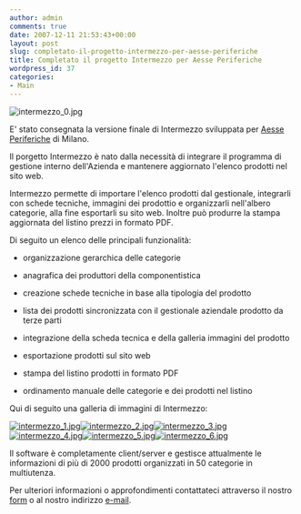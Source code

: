 ```yaml
---
author: admin
comments: true
date: 2007-12-11 21:53:43+00:00
layout: post
slug: completato-il-progetto-intermezzo-per-aesse-periferiche
title: Completato il progetto Intermezzo per Aesse Periferiche
wordpress_id: 37
categories:
- Main
---
```


![intermezzo_0.jpg](http://www.expobrain.net/wp-content/uploads/2007/12/intermezzo_0.jpg)

E' stato consegnata la versione finale di Intermezzo sviluppata per [Aesse Periferiche](http://www.aesseper.it) di Milano.

<!-- more -->

Il porgetto Intermezzo è nato dalla necessità di integrare il programma di gestione interno dell'Azienda e mantenere aggiornato l'elenco prodotti nel sito web.

Intermezzo permette di importare l'elenco prodotti dal gestionale, integrarli con schede tecniche, immagini dei prodottio e organizzarli nell'albero categorie, alla fine esportarli su sito web. Inoltre può produrre la stampa aggiornata del listino prezzi in formato PDF.

Di seguito un elenco delle principali funzionalità:



	
  * organizzazione gerarchica delle categorie

	
  * anagrafica dei produttori della componentistica

	
  * creazione schede tecniche in base alla tipologia del prodotto

	
  * lista dei prodotti  sincronizzata con il gestionale aziendale prodotto da terze parti

	
  * integrazione della scheda tecnica e della galleria immagini del prodotto

	
  * esportazione prodotti sul sito web

	
  * stampa del listino prodotti in formato PDF

	
  * ordinamento manuale delle categorie e dei prodotti nel listino


Qui di seguito una galleria di immagini di Intermezzo:

[![intermezzo_1.jpg](http://www.expobrain.net/wp-content/uploads/2007/12/intermezzo_1.thumbnail.jpg)](http://www.expobrain.net/wp-content/uploads/2007/12/intermezzo_1.jpg)[![intermezzo_2.jpg](http://www.expobrain.net/wp-content/uploads/2007/12/intermezzo_2.thumbnail.jpg)](http://www.expobrain.net/wp-content/uploads/2007/12/intermezzo_2.jpg)[![intermezzo_3.jpg](http://www.expobrain.net/wp-content/uploads/2007/12/intermezzo_3.thumbnail.jpg)](http://www.expobrain.net/wp-content/uploads/2007/12/intermezzo_3.jpg)[![intermezzo_4.jpg](http://www.expobrain.net/wp-content/uploads/2007/12/intermezzo_4.thumbnail.jpg)](http://www.expobrain.net/wp-content/uploads/2007/12/intermezzo_4.jpg)[![intermezzo_5.jpg](http://www.expobrain.net/wp-content/uploads/2007/12/intermezzo_5.thumbnail.jpg)](http://www.expobrain.net/wp-content/uploads/2007/12/intermezzo_5.jpg)[![intermezzo_6.jpg](http://www.expobrain.net/wp-content/uploads/2007/12/intermezzo_6.thumbnail.jpg)](http://www.expobrain.net/wp-content/uploads/2007/12/intermezzo_6.jpg)

Il software è completamente client/server e gestisce attualmente le informazioni di più di 2000 prodotti organizzati in 50 categorie in multiutenza.

Per ulteriori informazioni o approfondimenti contattateci attraverso il nostro [form](http://www.expobrain.net/contattaci) o al nostro indirizzo [e-mail](mailto:expo@expobrain.net?subject=Intermezzo%20Aesse%20Periferiche).
